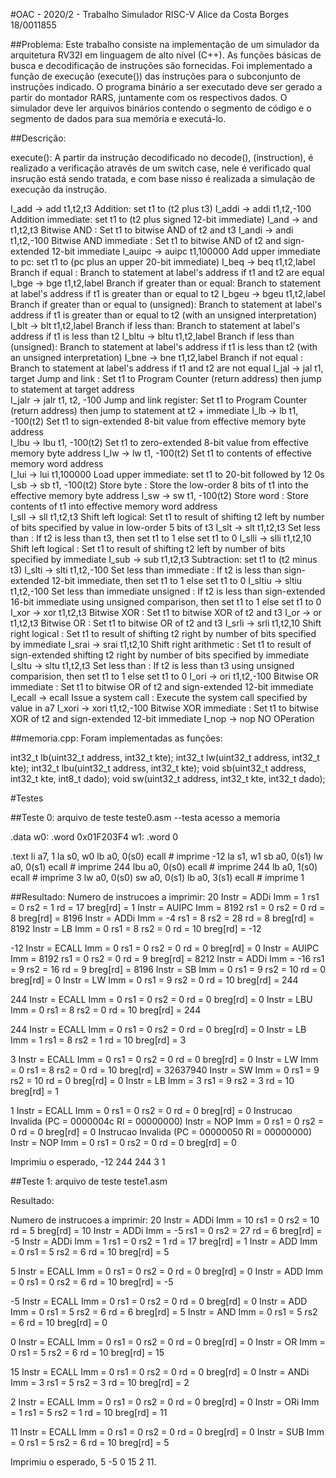 
#OAC - 2020/2 - Trabalho Simulador RISC-V
Alice da Costa Borges
18/0011855


##Problema: 
Este trabalho consiste na implementação de um simulador da arquitetura RV32I em
linguagem de alto nível (C++). As funções básicas de busca e decodificação de
instruções são fornecidas. Foi implementado a função de execução (execute()) das
instruções para o subconjunto de instruções indicado. O programa binário a ser
executado deve ser gerado a partir do montador RARS, juntamente com os
respectivos dados. O simulador deve ler arquivos binários contendo o segmento de
código e o segmento de dados para sua memória e executá-lo. 

##Descrição:

execute():
A partir da instrução decodificado no decode(), (instruction), é realizado a verificação através de um switch case, nele é verificado qual insrução está sendo tratada, e com base nisso é realizada a simulação de execução da instrução.

I_add    ->    add t1,t2,t3        Addition: set t1 to (t2 plus t3)
I_addi   ->    addi t1,t2,-100     Addition immediate: set t1 to (t2 plus signed 12-bit immediate)
I_and    ->    and t1,t2,t3        Bitwise AND : Set t1 to bitwise AND of t2 and t3
I_andi   ->    andi t1,t2,-100     Bitwise AND immediate : Set t1 to bitwise AND of t2 and sign-extended 12-bit immediate 
I_auipc  ->    auipc t1,100000     Add upper immediate to pc: set t1 to (pc plus an upper 20-bit immediate)
I_beq    ->    beq t1,t2,label     Branch if equal : Branch to statement at label's address if t1 and t2 are equal	
I_bge    ->    bge t1,t2,label     Branch if greater than or equal: Branch to statement at label's address if t1 is greater than or equal to t2
I_bgeu   ->    bgeu t1,t2,label    Branch if greater than or equal to (unsigned): Branch to statement at label's address if t1 is greater than or equal to t2 (with an unsigned interpretation) 
I_blt    ->    blt t1,t2,label     Branch if less than: Branch to statement at label's address if t1 is less than t2
I_bltu   ->    bltu t1,t2,label    Branch if less than (unsigned): Branch to statement at label's address if t1 is less than t2 (with an unsigned interpretation)
I_bne    ->    bne t1,t2,label     Branch if not equal : Branch to statement at label's address if t1 and t2 are not equal
I_jal    ->    jal t1, target      Jump and link : Set t1 to Program Counter (return address) then jump to statement at target address	
I_jalr   ->    jalr t1, t2, -100   Jump and link register: Set t1 to Program Counter (return address) then jump to statement at t2 + immediate 
I_lb     ->    lb t1, -100(t2)     Set t1 to sign-extended 8-bit value from effective memory byte address	
I_lbu    ->    lbu t1, -100(t2)    Set t1 to zero-extended 8-bit value from effective memory byte address
I_lw     ->    lw t1, -100(t2)     Set t1 to contents of effective memory word address   
I_lui    ->    lui t1,100000       Load upper immediate: set t1 to 20-bit followed by 12 0s
I_sb     ->    sb t1, -100(t2)     Store byte : Store the low-order 8 bits of t1 into the effective memory byte address
I_sw     ->    sw t1, -100(t2)     Store word : Store contents of t1 into effective memory word address  
I_sll    ->    sll t1,t2,t3        Shift left logical: Set t1 to result of shifting t2 left by number of bits specified by value in low-order 5 bits of t3
I_slt    ->    slt t1,t2,t3        Set less than : If t2 is less than t3, then set t1 to 1 else set t1 to 0
I_slli   ->    slli t1,t2,10       Shift left logical : Set t1 to result of shifting t2 left by number of bits specified by immediate
I_sub    ->    sub t1,t2,t3        Subtraction: set t1 to (t2 minus t3)
I_slti   ->    slti t1,t2,-100     Set less than immediate : If t2 is less than sign-extended 12-bit immediate, then set t1 to 1 else set t1 to 0
I_sltiu  ->    sltiu t1,t2,-100    Set less than immediate unsigned : If t2 is less than  sign-extended 16-bit immediate using unsigned comparison, then set t1 to 1 else set t1 to 0
I_xor    ->    xor t1,t2,t3        Bitwise XOR : Set t1 to bitwise XOR of t2 and t3
I_or     ->    or t1,t2,t3         Bitwise OR : Set t1 to bitwise OR of t2 and t3
I_srli   ->    srli t1,t2,10       Shift right logical : Set t1 to result of shifting t2 right by number of bits specified by immediate
I_srai   ->    srai t1,t2,10       Shift right arithmetic : Set t1 to result of sign-extended shifting t2 right by number of bits specified by immediate
I_sltu   ->    sltu t1,t2,t3       Set less than : If t2 is less than t3 using unsigned comparision, then set t1 to 1 else set t1 to 0
I_ori    ->    ori t1,t2,-100      Bitwise OR immediate : Set t1 to bitwise OR of t2 and sign-extended 12-bit immediate
I_ecall  ->    ecall               Issue a system call : Execute the system call specified by value in a7
I_xori   ->    xori t1,t2,-100     Bitwise XOR immediate : Set t1 to bitwise XOR of t2 and sign-extended 12-bit immediate
I_nop    ->    nop                 NO OPeration




##memoria.cpp:
Foram implementadas as funções:

int32_t lb(uint32_t address, int32_t kte);
int32_t lw(uint32_t address, int32_t kte);
int32_t lbu(uint32_t address, int32_t kte);
void sb(uint32_t address, int32_t kte, int8_t dado);
void sw(uint32_t address, int32_t kte, int32_t dado); 


#Testes


##Teste 0:
arquivo de teste teste0.asm
--testa acesso a memoria

.data
w0:	.word 0x01F203F4
w1:	.word 0


.text
	li a7, 1
	la s0, w0
	lb a0, 0(s0)
	ecall			# imprime -12
	la s1, w1
	sb a0, 0(s1)
	lw a0, 0(s1)
	ecall			# imprime 244
	lbu a0, 0(s0)
	ecall			# imprime 244
	lb a0, 1(s0)
	ecall			# imprime 3
	lw a0, 0(s0)
	sw a0, 0(s1)
	lb a0, 3(s1)
	ecall			# imprime 1

##Resultado: 
Numero de instrucoes a imprimir: 20
Instr = ADDi Imm = 1 rs1 = 0 rs2 = 1 rd = 17 breg[rd] = 1
Instr = AUIPC Imm = 8192 rs1 = 0 rs2 = 0 rd = 8 breg[rd] = 8196
Instr = ADDi Imm = -4 rs1 = 8 rs2 = 28 rd = 8 breg[rd] = 8192
Instr = LB Imm = 0 rs1 = 8 rs2 = 0 rd = 10 breg[rd] = -12

-12
Instr = ECALL Imm = 0 rs1 = 0 rs2 = 0 rd = 0 breg[rd] = 0
Instr = AUIPC Imm = 8192 rs1 = 0 rs2 = 0 rd = 9 breg[rd] = 8212
Instr = ADDi Imm = -16 rs1 = 9 rs2 = 16 rd = 9 breg[rd] = 8196
Instr = SB Imm = 0 rs1 = 9 rs2 = 10 rd = 0 breg[rd] = 0
Instr = LW Imm = 0 rs1 = 9 rs2 = 0 rd = 10 breg[rd] = 244

244
Instr = ECALL Imm = 0 rs1 = 0 rs2 = 0 rd = 0 breg[rd] = 0
Instr = LBU Imm = 0 rs1 = 8 rs2 = 0 rd = 10 breg[rd] = 244

244
Instr = ECALL Imm = 0 rs1 = 0 rs2 = 0 rd = 0 breg[rd] = 0
Instr = LB Imm = 1 rs1 = 8 rs2 = 1 rd = 10 breg[rd] = 3

3
Instr = ECALL Imm = 0 rs1 = 0 rs2 = 0 rd = 0 breg[rd] = 0
Instr = LW Imm = 0 rs1 = 8 rs2 = 0 rd = 10 breg[rd] = 32637940
Instr = SW Imm = 0 rs1 = 9 rs2 = 10 rd = 0 breg[rd] = 0
Instr = LB Imm = 3 rs1 = 9 rs2 = 3 rd = 10 breg[rd] = 1

1
Instr = ECALL Imm = 0 rs1 = 0 rs2 = 0 rd = 0 breg[rd] = 0
Instrucao Invalida (PC = 0000004c RI = 00000000)
Instr = NOP Imm = 0 rs1 = 0 rs2 = 0 rd = 0 breg[rd] = 0
Instrucao Invalida (PC = 00000050 RI = 00000000)
Instr = NOP Imm = 0 rs1 = 0 rs2 = 0 rd = 0 breg[rd] = 0

Imprimiu o esperado, -12 244 244 3 1


##Teste 1:
arquivo de teste teste1.asm

Resultado:


Numero de instrucoes a imprimir: 20
Instr = ADDi Imm = 10 rs1 = 0 rs2 = 10 rd = 5 breg[rd] = 10
Instr = ADDi Imm = -5 rs1 = 0 rs2 = 27 rd = 6 breg[rd] = -5
Instr = ADDi Imm = 1 rs1 = 0 rs2 = 1 rd = 17 breg[rd] = 1
Instr = ADD Imm = 0 rs1 = 5 rs2 = 6 rd = 10 breg[rd] = 5

5
Instr = ECALL Imm = 0 rs1 = 0 rs2 = 0 rd = 0 breg[rd] = 0
Instr = ADD Imm = 0 rs1 = 0 rs2 = 6 rd = 10 breg[rd] = -5

-5
Instr = ECALL Imm = 0 rs1 = 0 rs2 = 0 rd = 0 breg[rd] = 0
Instr = ADD Imm = 0 rs1 = 5 rs2 = 6 rd = 6 breg[rd] = 5
Instr = AND Imm = 0 rs1 = 5 rs2 = 6 rd = 10 breg[rd] = 0

0
Instr = ECALL Imm = 0 rs1 = 0 rs2 = 0 rd = 0 breg[rd] = 0
Instr = OR Imm = 0 rs1 = 5 rs2 = 6 rd = 10 breg[rd] = 15

15
Instr = ECALL Imm = 0 rs1 = 0 rs2 = 0 rd = 0 breg[rd] = 0
Instr = ANDi Imm = 3 rs1 = 5 rs2 = 3 rd = 10 breg[rd] = 2

2
Instr = ECALL Imm = 0 rs1 = 0 rs2 = 0 rd = 0 breg[rd] = 0
Instr = ORi Imm = 1 rs1 = 5 rs2 = 1 rd = 10 breg[rd] = 11

11
Instr = ECALL Imm = 0 rs1 = 0 rs2 = 0 rd = 0 breg[rd] = 0
Instr = SUB Imm = 0 rs1 = 5 rs2 = 6 rd = 10 breg[rd] = 5

Imprimiu o esperado, 5 -5 0 15 2 11.

